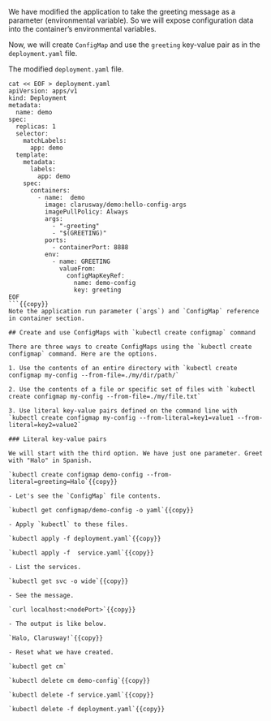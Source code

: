 We have modified the application to take the greeting message as a parameter (environmental variable). So we will expose configuration data into the container’s environmental variables.

Now, we will create `ConfigMap` and use the `greeting` key-value pair as in the `deployment.yaml` file.

The modified `deployment.yaml` file.

```
cat << EOF > deployment.yaml
apiVersion: apps/v1
kind: Deployment
metadata:
  name: demo
spec:
  replicas: 1
  selector:
    matchLabels:
      app: demo
  template:
    metadata:
      labels:
        app: demo
    spec:
      containers:
        - name:  demo
          image: clarusway/demo:hello-config-args
          imagePullPolicy: Always
          args:
            - "-greeting"
            - "$(GREETING)"
          ports:
            - containerPort: 8888
          env:
            - name: GREETING
              valueFrom:
                configMapKeyRef:
                  name: demo-config
                  key: greeting
EOF
```{{copy}}
Note the application run parameter (`args`) and `ConfigMap` reference in container section.

## Create and use ConfigMaps with `kubectl create configmap` command

There are three ways to create ConfigMaps using the `kubectl create configmap` command. Here are the options.

1. Use the contents of an entire directory with `kubectl create configmap my-config --from-file=./my/dir/path/`
   
2. Use the contents of a file or specific set of files with `kubectl create configmap my-config --from-file=./my/file.txt`
   
3. Use literal key-value pairs defined on the command line with `kubectl create configmap my-config --from-literal=key1=value1 --from-literal=key2=value2`

### Literal key-value pairs

We will start with the third option. We have just one parameter. Greet with "Halo" in Spanish.

`kubectl create configmap demo-config --from-literal=greeting=Halo`{{copy}}

- Let's see the `ConfigMap` file contents.

`kubectl get configmap/demo-config -o yaml`{{copy}}

- Apply `kubectl` to these files.

`kubectl apply -f deployment.yaml`{{copy}}  

`kubectl apply -f  service.yaml`{{copy}}

- List the services.

`kubectl get svc -o wide`{{copy}}

- See the message.

`curl localhost:<nodePort>`{{copy}}

- The output is like below.

`Halo, Clarusway!`{{copy}}

- Reset what we have created.

`kubectl get cm`

`kubectl delete cm demo-config`{{copy}}

`kubectl delete -f service.yaml`{{copy}}

`kubectl delete -f deployment.yaml`{{copy}}